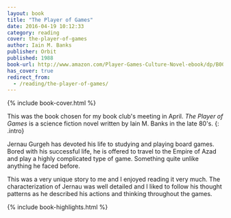 ```yaml
---
layout: book
title: "The Player of Games"
date: 2016-04-19 10:12:33
category: reading
cover: the-player-of-games
author: Iain M. Banks
publisher: Orbit
published: 1988
book-url: http://www.amazon.com/Player-Games-Culture-Novel-ebook/dp/B002TXZT4I/
has_cover: true
redirect_from:
  - /reading/the-player-of-games/
---
```

{% include book-cover.html %}

This was the book chosen for my book club's meeting in April. *The Player of Games* is a science fiction novel written by Iain M. Banks in the late 80's.
{: .intro}

Jernau Gurgeh has devoted his life to studying and playing board games. Bored with his successful life, he is offered to travel to the Empire of Azad and play a highly complicated type of game. Something quite unlike anything he faced before.

This was a very unique story to me and I enjoyed reading it very much. The characterization of Jernau was well detailed and I liked to follow his thought patterns as he described his actions and thinking throughout the games.

{% include book-highlights.html %}
